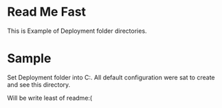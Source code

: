 # Read Me Fast
This is Example of Deployment folder directories.


# Sample
Set Deployment folder into C:\.
All default configuration were sat to create and see this directory.


Will be write least of readme:(